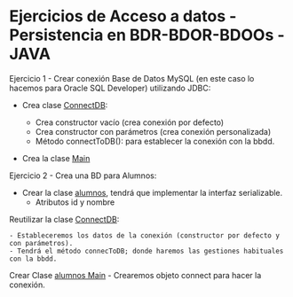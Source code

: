 # Ejercicios de Acceso a datos - Persistencia en BDR-BDOR-BDOOs - JAVA


Ejercicio 1 - Crear conexión Base de Datos MySQL (en este caso lo hacemos para Oracle SQL Developer) utilizando JDBC:

- Crea clase [ConnectDB](Propuesta_de_ejercicio_01/ConnectDB.java):
    - Crea constructor vacío (crea conexión por defecto)
    - Crea constructor con parámetros (crea conexión personalizada)
    - Método connectToDB(): para establecer la conexión con la bbdd.
    
- Crea la clase [Main](Propuesta_de_ejercicio_01/Main.java)

Ejercicio 2 - Crea una BD para Alumnos:

- Crear la clase [alumnos](Propuesta_de_ejercicio_02/Alumno.java), tendrá que implementar la interfaz serializable.
    - Atributos id y nombre

Reutilizar la clase [ConnectDB](Propuesta_de_ejercicio_02/ConnectDB.java):

    - Estableceremos los datos de la conexión (constructor por defecto y con parámetros).
    - Tendrá el método connecToDB; donde haremos las gestiones habituales con la bbdd.
    
Crear Clase [alumnos Main](Propuesta_de_ejercicio_02/Main.java)
    - Crearemos objeto connect para hacer la conexión.
    
